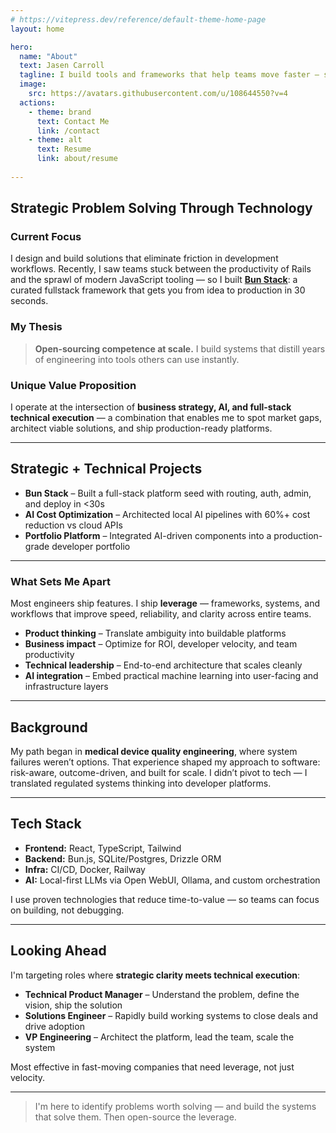 ```yaml
---
# https://vitepress.dev/reference/default-theme-home-page
layout: home

hero:
  name: "About"
  text: Jasen Carroll
  tagline: I build tools and frameworks that help teams move faster — shipping infrastructure-grade systems with startup-grade velocity.
  image:
    src: https://avatars.githubusercontent.com/u/108644550?v=4
  actions:
    - theme: brand
      text: Contact Me
      link: /contact
    - theme: alt
      text: Resume
      link: about/resume
      
---
```


## Strategic Problem Solving Through Technology

### Current Focus

I design and build solutions that eliminate friction in development workflows.
Recently, I saw teams stuck between the productivity of Rails and the sprawl of modern JavaScript tooling — so I built [**Bun Stack**](https://bun-stack.jasenc.dev): a curated fullstack framework that gets you from idea to production in 30 seconds.

### My Thesis

> **Open-sourcing competence at scale.**
> I build systems that distill years of engineering into tools others can use instantly.

### Unique Value Proposition

I operate at the intersection of **business strategy, AI, and full-stack technical execution** — a combination that enables me to spot market gaps, architect viable solutions, and ship production-ready platforms.

---

## Strategic + Technical Projects

* **Bun Stack** – Built a full-stack platform seed with routing, auth, admin, and deploy in <30s
* **AI Cost Optimization** – Architected local AI pipelines with 60%+ cost reduction vs cloud APIs
* **Portfolio Platform** – Integrated AI-driven components into a production-grade developer portfolio

---

### What Sets Me Apart

Most engineers ship features.
I ship **leverage** — frameworks, systems, and workflows that improve speed, reliability, and clarity across entire teams.

* **Product thinking** – Translate ambiguity into buildable platforms
* **Business impact** – Optimize for ROI, developer velocity, and team productivity
* **Technical leadership** – End-to-end architecture that scales cleanly
* **AI integration** – Embed practical machine learning into user-facing and infrastructure layers

---

## Background

My path began in **medical device quality engineering**, where system failures weren’t options.
That experience shaped my approach to software: risk-aware, outcome-driven, and built for scale.
I didn’t pivot to tech — I translated regulated systems thinking into developer platforms.

---

## Tech Stack

* **Frontend:** React, TypeScript, Tailwind
* **Backend:** Bun.js, SQLite/Postgres, Drizzle ORM
* **Infra:** CI/CD, Docker, Railway
* **AI:** Local-first LLMs via Open WebUI, Ollama, and custom orchestration

I use proven technologies that reduce time-to-value — so teams can focus on building, not debugging.

---

## Looking Ahead

I'm targeting roles where **strategic clarity meets technical execution**:

* **Technical Product Manager** – Understand the problem, define the vision, ship the solution
* **Solutions Engineer** – Rapidly build working systems to close deals and drive adoption
* **VP Engineering** – Architect the platform, lead the team, scale the system

Most effective in fast-moving companies that need leverage, not just velocity.

---

> I'm here to identify problems worth solving — and build the systems that solve them.
> Then open-source the leverage.
